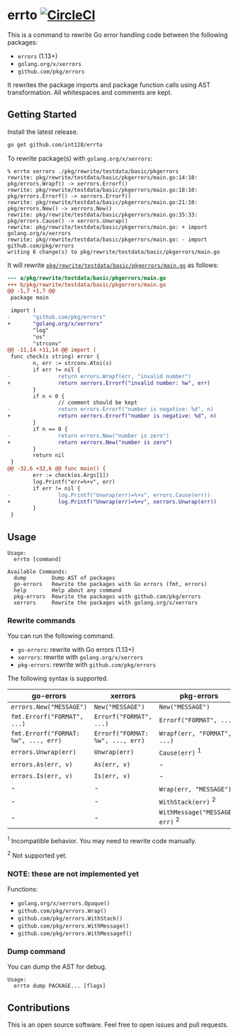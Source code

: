 # errto [![CircleCI](https://circleci.com/gh/int128/errto.svg?style=shield)](https://circleci.com/gh/int128/errto)

This is a command to rewrite Go error handling code between the following packages:

- `errors` (1.13+)
- `golang.org/x/xerrors`
- `github.com/pkg/errors`

It rewrites the package imports and package function calls using AST transformation.
All whitespaces and comments are kept.


## Getting Started

Install the latest release.

```sh
go get github.com/int128/errto
```

To rewrite package(s) with `golang.org/x/xerrors`:

```
% errto xerrors ./pkg/rewrite/testdata/basic/pkgerrors
rewrite: pkg/rewrite/testdata/basic/pkgerrors/main.go:14:10: pkg/errors.Wrapf() -> xerrors.Errorf()
rewrite: pkg/rewrite/testdata/basic/pkgerrors/main.go:18:10: pkg/errors.Errorf() -> xerrors.Errorf()
rewrite: pkg/rewrite/testdata/basic/pkgerrors/main.go:21:10: pkg/errors.New() -> xerrors.New()
rewrite: pkg/rewrite/testdata/basic/pkgerrors/main.go:35:33: pkg/errors.Cause() -> xerrors.Unwrap()
rewrite: pkg/rewrite/testdata/basic/pkgerrors/main.go: + import golang.org/x/xerrors
rewrite: pkg/rewrite/testdata/basic/pkgerrors/main.go: - import github.com/pkg/errors
writing 6 change(s) to pkg/rewrite/testdata/basic/pkgerrors/main.go
```

It will rewrite [`pkg/rewrite/testdata/basic/pkgerrors/main.go`](pkg/rewrite/testdata/basic/pkgerrors/main.go) as follows:

```patch
--- a/pkg/rewrite/testdata/basic/pkgerrors/main.go
+++ b/pkg/rewrite/testdata/basic/pkgerrors/main.go
@@ -1,7 +1,7 @@
 package main

 import (
-       "github.com/pkg/errors"
+       "golang.org/x/xerrors"
        "log"
        "os"
        "strconv"
@@ -11,14 +11,14 @@ import (
 func check(s string) error {
        n, err := strconv.Atoi(s)
        if err != nil {
-               return errors.Wrapf(err, "invalid number")
+               return xerrors.Errorf("invalid number: %w", err)
        }
        if n < 0 {
                // comment should be kept
-               return errors.Errorf("number is negative: %d", n)
+               return xerrors.Errorf("number is negative: %d", n)
        }
        if n == 0 {
-               return errors.New("number is zero")
+               return xerrors.New("number is zero")
        }
        return nil
 }
@@ -32,6 +32,6 @@ func main() {
        err := check(os.Args[1])
        log.Printf("err=%+v", err)
        if err != nil {
-               log.Printf("Unwrap(err)=%+v", errors.Cause(err))
+               log.Printf("Unwrap(err)=%+v", xerrors.Unwrap(err))
        }
 }
```


## Usage

```
Usage:
  errto [command]

Available Commands:
  dump        Dump AST of packages
  go-errors   Rewrite the packages with Go errors (fmt, errors)
  help        Help about any command
  pkg-errors  Rewrite the packages with github.com/pkg/errors
  xerrors     Rewrite the packages with golang.org/x/xerrors
```

### Rewrite commands

You can run the following command.

- `go-errors`: rewrite with Go errors (1.13+)
- `xerrors`: rewrite with `golang.org/x/xerrors`
- `pkg-errors`: rewrite with `github.com/pkg/errors`

The following syntax is supported.

| go-errors | xerrors | pkg-errors |
|-----------|---------|------------|
| `errors.New("MESSAGE")` | `New("MESSAGE")` | `New("MESSAGE")` |
| `fmt.Errorf("FORMAT", ...)` | `Errorf("FORMAT", ...)` | `Errorf("FORMAT", ...)` |
| `fmt.Errorf("FORMAT: %w", ..., err)` | `Errorf("FORMAT: %w", ..., err)` | `Wrapf(err, "FORMAT", ...)` |
| `errors.Unwrap(err)` | `Unwrap(err)` | `Cause(err)` <sup>1</sup> |
| `errors.As(err, v)` | `As(err, v)` | - |
| `errors.Is(err, v)` | `Is(err, v)` | - |
| - | - | `Wrap(err, "MESSAGE")` <sup>2</sup> |
| - | - | `WithStack(err)` <sup>2</sup> |
| - | - | `WithMessage("MESSAGE", err)` <sup>2</sup> |

<sup>1</sup> Incompatible behavior. You may need to rewrite code manually.

<sup>2</sup> Not supported yet.


### NOTE: these are not implemented yet

Functions:

- `golang.org/x/xerrors.Opaque()`
- `github.com/pkg/errors.Wrap()`
- `github.com/pkg/errors.WithStack()`
- `github.com/pkg/errors.WithMessage()`
- `github.com/pkg/errors.WithMessagef()`


### Dump command

You can dump the AST for debug.

```
Usage:
  errto dump PACKAGE... [flags]
```


## Contributions

This is an open source software.
Feel free to open issues and pull requests.
